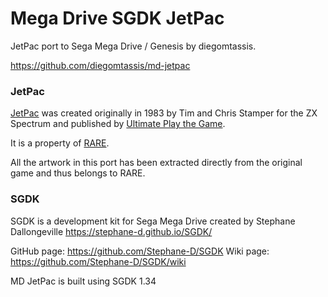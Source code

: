 # Mega Drive SGDK JetPac

JetPac port to Sega Mega Drive / Genesis by diegomtassis.  

https://github.com/diegomtassis/md-jetpac

### JetPac

[JetPac](https://en.wikipedia.org/wiki/Jetpac) was created originally in 1983 by Tim and Chris Stamper for the ZX Spectrum and published by [Ultimate Play the Game](https://en.wikipedia.org/wiki/Ultimate_Play_the_Game).

It is a property of [RARE](https://en.wikipedia.org/wiki/Rare_(company)).

All the artwork in this port has been extracted directly from the original game and thus belongs to RARE.

### SGDK

SGDK is a development kit for Sega Mega Drive created by Stephane Dallongeville
https://stephane-d.github.io/SGDK/

GitHub page: https://github.com/Stephane-D/SGDK
Wiki page: https://github.com/Stephane-D/SGDK/wiki

MD JetPac is built using SGDK 1.34

